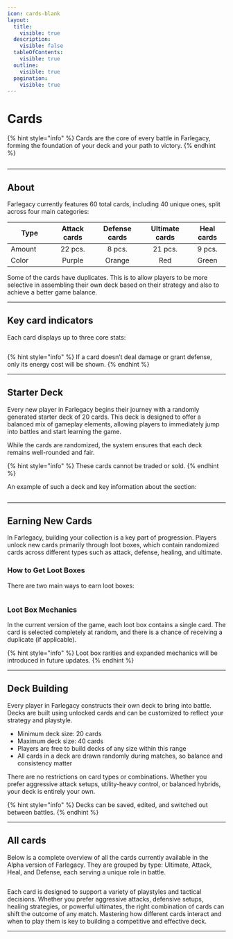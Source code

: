 ```yaml
---
icon: cards-blank
layout:
  title:
    visible: true
  description:
    visible: false
  tableOfContents:
    visible: true
  outline:
    visible: true
  pagination:
    visible: true
---
```


# Cards

{% hint style="info" %}
Cards are the core of every battle in Farlegacy, forming the foundation of your deck and your path to victory.
{% endhint %}

<figure><img src="../.gitbook/assets/Group 338.png" alt=""><figcaption></figcaption></figure>

***

## About

Farlegacy currently features 60 total cards, including 40 unique ones, split across four main categories:

<table><thead><tr><th width="86.99993896484375">Type</th><th align="center">Attack cards</th><th align="center">Defense cards</th><th align="center">Ultimate cards</th><th align="center">Heal cards</th></tr></thead><tbody><tr><td>Amount</td><td align="center">22 pcs.</td><td align="center">8 pcs.</td><td align="center">21 pcs.</td><td align="center">9 pcs.</td></tr><tr><td>Сolor</td><td align="center">Purple</td><td align="center">Orange</td><td align="center">Red</td><td align="center">Green</td></tr></tbody></table>

Some of the cards have duplicates. This is to allow players to be more selective in assembling their own deck based on their strategy and also to achieve a better game balance.

***

## Key card indicators

Each card displays up to three core stats:

<figure><img src="../.gitbook/assets/Frame 256.png" alt=""><figcaption></figcaption></figure>

{% hint style="info" %}
If a card doesn’t deal damage or grant defense, only its energy cost will be shown.
{% endhint %}

***

## **Starter Deck**

Every new player in Farlegacy begins their journey with a randomly generated starter deck of 20 cards. This deck is designed to offer a balanced mix of gameplay elements, allowing players to immediately jump into battles and start learning the game.

While the cards are randomized, the system ensures that each deck remains well-rounded and fair.&#x20;

{% hint style="info" %}
These cards cannot be traded or sold.
{% endhint %}

An example of such a deck and key information about the section:

<figure><img src="../.gitbook/assets/Frame 236 (3).png" alt=""><figcaption></figcaption></figure>

***

## Earning New Cards

In Farlegacy, building your collection is a key part of progression. Players unlock new cards primarily through loot boxes, which contain randomized cards across different types such as attack, defense, healing, and ultimate.

### How to Get Loot Boxes

There are two main ways to earn loot boxes:

<figure><img src="../.gitbook/assets/loot.png" alt=""><figcaption></figcaption></figure>

### Loot Box Mechanics

In the current version of the game, each loot box contains a single card. The card is selected completely at random, and there is a chance of receiving a duplicate (if applicable).

{% hint style="info" %}
Loot box rarities and expanded mechanics will be introduced in future updates.
{% endhint %}

***

## Deck Building

Every player in Farlegacy constructs their own deck to bring into battle. Decks are built using unlocked cards and can be customized to reflect your strategy and playstyle.

* Minimum deck size: 20 cards
* Maximum deck size: 40 cards
* Players are free to build decks of any size within this range
* All cards in a deck are drawn randomly during matches, so balance and consistency matter

There are no restrictions on card types or combinations. Whether you prefer aggressive attack setups, utility-heavy control, or balanced hybrids, your deck is entirely your own.

{% hint style="info" %}
Decks can be saved, edited, and switched out between battles.
{% endhint %}

***

## All cards

Below is a complete overview of all the cards currently available in the Alpha version of Farlegacy. They are grouped by type: Ultimate, Attack, Heal, and Defense, each serving a unique role in battle.

<figure><img src="../.gitbook/assets/Group 133.png" alt=""><figcaption></figcaption></figure>

Each card is designed to support a variety of playstyles and tactical decisions. Whether you prefer aggressive attacks, defensive setups, healing strategies, or powerful ultimates, the right combination of cards can shift the outcome of any match. Mastering how different cards interact and when to play them is key to building a competitive and effective deck.

***
